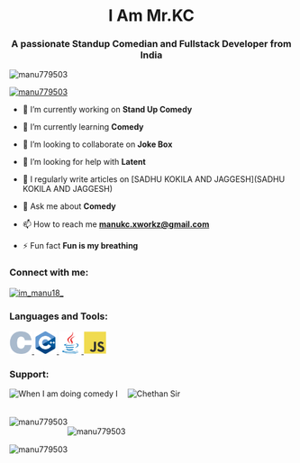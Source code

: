 
<h1 align="center">I Am Mr.KC</h1>
<h3 align="center">A passionate Standup Comedian and Fullstack Developer from India</h3>

<p align="left"> <img src="https://komarev.com/ghpvc/?username=manu779503&label=Profile%20views&color=0e75b6&style=flat" alt="manu779503" /> </p>

<p align="left"> <a href="https://github.com/ryo-ma/github-profile-trophy"><img src="https://github-profile-trophy.vercel.app/?username=manu779503" alt="manu779503" /></a> </p>

- 🔭 I’m currently working on **Stand Up Comedy**

- 🌱 I’m currently learning **Comedy**

- 👯 I’m looking to collaborate on **Joke Box**

- 🤝 I’m looking for help with **Latent**

- 📝 I regularly write articles on [SADHU KOKILA AND JAGGESH](SADHU KOKILA AND JAGGESH)

- 💬 Ask me about **Comedy**

- 📫 How to reach me **manukc.xworkz@gmail.com**

- ⚡ Fun fact **Fun is my breathing**

<h3 align="left">Connect with me:</h3>
<p align="left">
<a href="https://instagram.com/im_manu18_" target="blank"><img align="center" src="https://raw.githubusercontent.com/rahuldkjain/github-profile-readme-generator/master/src/images/icons/Social/instagram.svg" alt="im_manu18_" height="30" width="40" /></a>
</p>

<h3 align="left">Languages and Tools:</h3>
<p align="left"> <a href="https://www.cprogramming.com/" target="_blank" rel="noreferrer"> <img src="https://raw.githubusercontent.com/devicons/devicon/master/icons/c/c-original.svg" alt="c" width="40" height="40"/> </a> <a href="https://www.w3schools.com/cpp/" target="_blank" rel="noreferrer"> <img src="https://raw.githubusercontent.com/devicons/devicon/master/icons/cplusplus/cplusplus-original.svg" alt="cplusplus" width="40" height="40"/> </a> <a href="https://www.java.com" target="_blank" rel="noreferrer"> <img src="https://raw.githubusercontent.com/devicons/devicon/master/icons/java/java-original.svg" alt="java" width="40" height="40"/> </a> <a href="https://developer.mozilla.org/en-US/docs/Web/JavaScript" target="_blank" rel="noreferrer"> <img src="https://raw.githubusercontent.com/devicons/devicon/master/icons/javascript/javascript-original.svg" alt="javascript" width="40" height="40"/> </a> </p>

<h3 align="left">Support:</h3>
<p><a href="https://www.buymeacoffee.com/ When I am doing comedy I "> <img align="left" src="https://cdn.buymeacoffee.com/buttons/v2/default-yellow.png" height="50" width="210" alt=" When I am doing comedy I " /></a><a href="https://ko-fi.com/Chethan Sir"> <img align="left" src="https://cdn.ko-fi.com/cdn/kofi3.png?v=3" height="50" width="210" alt="Chethan Sir" /></a></p><br><br>

<p><img align="left" src="https://github-readme-stats.vercel.app/api/top-langs?username=manu779503&show_icons=true&locale=en&layout=compact" alt="manu779503" /></p>

<p>&nbsp;<img align="center" src="https://github-readme-stats.vercel.app/api?username=manu779503&show_icons=true&locale=en" alt="manu779503" /></p>

<p><img align="center" src="https://github-readme-streak-stats.herokuapp.com/?user=manu779503&" alt="manu779503" /></p>
